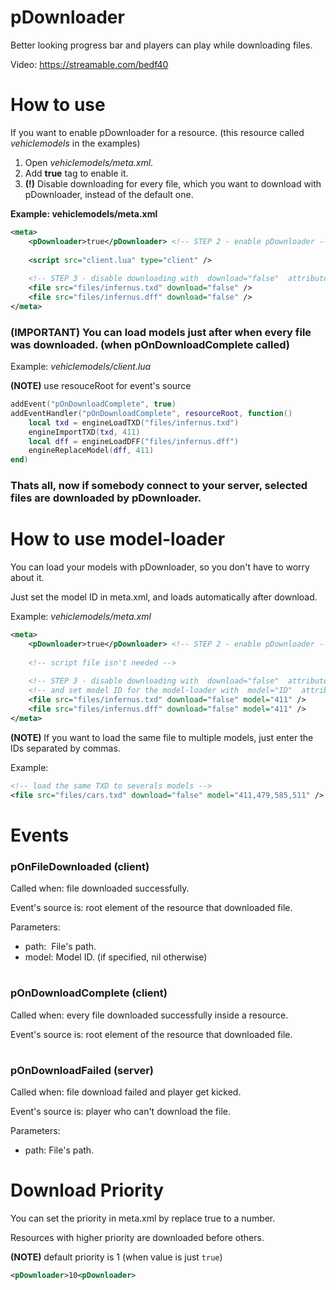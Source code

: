# pDownloader
Better looking progress bar and players can play while downloading files.

Video: https://streamable.com/bedf40

# How to use
If you want to enable pDownloader for a resource. (this resource called *vehiclemodels* in the examples)
1) Open *vehiclemodels/meta.xml*.
2) Add **<pDownloader>true</pDownloader>** tag to enable it.
3) **(!)** Disable downloading for every file, which you want to download with pDownloader, instead of the default one.

**Example: vehiclemodels/meta.xml**
```xml
<meta>
    <pDownloader>true</pDownloader> <!-- STEP 2 - enable pDownloader -->
    
    <script src="client.lua" type="client" />
    
    <!-- STEP 3 - disable downloading with  download="false"  attribute -->
    <file src="files/infernus.txd" download="false" />
    <file src="files/infernus.dff" download="false" />
</meta>
```

### (IMPORTANT) You can load models just after when every file was downloaded. (when pOnDownloadComplete called)

Example: *vehiclemodels/client.lua*

**(NOTE)** use resouceRoot for event's source
```lua
addEvent("pOnDownloadComplete", true)
addEventHandler("pOnDownloadComplete", resourceRoot, function()
    local txd = engineLoadTXD("files/infernus.txd")
    engineImportTXD(txd, 411)
    local dff = engineLoadDFF("files/infernus.dff")
    engineReplaceModel(dff, 411)
end)
```

### Thats all, now if somebody connect to your server, selected files are downloaded by pDownloader.

# 

# How to use model-loader
You can load your models with pDownloader, so you don't have to worry about it.

Just set the model ID in meta.xml, and loads automatically after download.

Example: *vehiclemodels/meta.xml*
```xml
<meta>
    <pDownloader>true</pDownloader> <!-- STEP 2 - enable pDownloader -->
  
    <!-- script file isn't needed -->
  
    <!-- STEP 3 - disable downloading with  download="false"  attribute -->
    <!-- and set model ID for the model-loader with  model="ID"  attribute-->
    <file src="files/infernus.txd" download="false" model="411" />
    <file src="files/infernus.dff" download="false" model="411" />
</meta>
```
**(NOTE)** If you want to load the same file to multiple models, just enter the IDs separated by commas.

Example:
```xml
<!-- load the same TXD to severals models -->
<file src="files/cars.txd" download="false" model="411,479,585,511" />
```

#

# Events

### **pOnFileDownloaded** (client)
Called when: file downloaded successfully.

Event's source is: root element of the resource that downloaded file.

Parameters:
- path:  File's path.
- model: Model ID. (if specified, nil otherwise)

#

### **pOnDownloadComplete** (client)
Called when: every file downloaded successfully inside a resource.

Event's source is: root element of the resource that downloaded file.

#

### **pOnDownloadFailed** (server)
Called when: file download failed and player get kicked.

Event's source is: player who can't download the file.

Parameters:
- path: File's path.

#

# Download Priority
You can set the priority in meta.xml by replace true to a number.

Resources with higher priority are downloaded before others.

**(NOTE)** default priority is 1 (when value is just `true`)

```xml
<pDownloader>10<pDownloader>
```